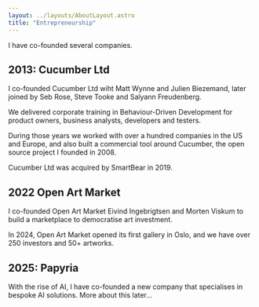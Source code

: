 ```yaml
---
layout: ../layouts/AboutLayout.astro
title: "Entrepreneurship"
---
```


I have co-founded several companies.

## 2013: Cucumber Ltd

I co-founded Cucumber Ltd wiht Matt Wynne and Julien Biezemand, later joined by Seb Rose, Steve Tooke and Salyann Freudenberg. 

We delivered corporate training in Behaviour-Driven Development for product owners, business analysts, developers and testers. 

During those years we worked with over a hundred companies in the US and Europe, and also built a commercial tool around Cucumber, the open source project I founded in 2008.

Cucumber Ltd was acquired by SmartBear in 2019.

## 2022 Open Art Market

I co-founded Open Art Market Eivind Ingebrigtsen and Morten Viskum to build a marketplace to democratise art investment.

In 2024, Open Art Market opened its first gallery in Oslo, and we have over 250 investors and 50+ artworks.

## 2025: Papyria

With the rise of AI, I have co-founded a new company that specialises in bespoke AI solutions. More about this later...